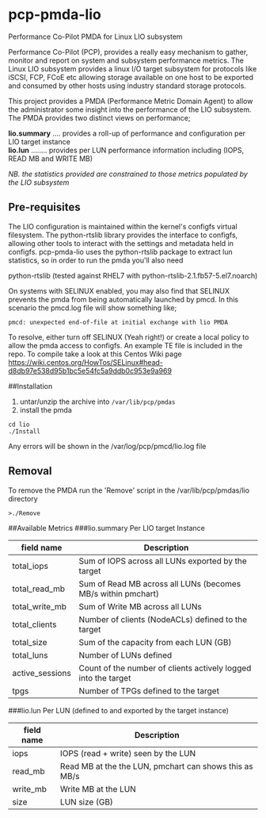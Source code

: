 # pcp-pmda-lio
Performance Co-Pilot PMDA for Linux LIO subsystem

Performance Co-Pilot (PCP), provides a really easy mechanism to gather, monitor and report on system and subsystem performance metrics.
The Linux LIO subsystem provides a linux I/O target subsystem for protocols like iSCSI, FCP, FCoE etc allowing storage available on one host to be exported and consumed by other hosts using industry standard storage protocols.

This project provides a PMDA (Performance Metric Domain Agent) to allow the administrator some insight into the performance of the LIO subsystem. The PMDA provides two distinct views on performance;  

**lio.summary** .... provides a roll-up of performance and configuration per LIO target instance  
**lio.lun** ........ provides per LUN performance information including (IOPS, READ MB and WRITE MB)  

*NB. the statistics provided are constrained to those metrics populated by the LIO subsystem*

## Pre-requisites
The LIO configuration is maintained within the kernel's configfs virtual filesystem. The python-rtslib library provides the interface to configfs, allowing other tools to interact with the settings and metadata held in configfs. pcp-pmda-lio uses the python-rtslib package to extract lun statistics, so in order to run the pmda you'll also need

python-rtslib (tested against RHEL7 with python-rtslib-2.1.fb57-5.el7.noarch)

On systems with SELINUX enabled, you may also find that SELINUX prevents the pmda from being automatically launched by pmcd. In this scenario the pmcd.log file will show something like;  

```  
pmcd: unexpected end-of-file at initial exchange with lio PMDA 
```  
To resolve, either turn off SELINUX (Yeah right!) or create a local policy to allow the pmda access to configfs. An example TE file is included in the repo. To compile take a look at this Centos Wiki page
https://wiki.centos.org/HowTos/SELinux#head-d8db97e538d95b1bc5e54fc5a9ddb0c953e9a969


##Installation
1. untar/unzip the archive into ```/var/lib/pcp/pmdas```  
2. install the pmda  
```
cd lio
./Install
```

Any errors will be shown in the /var/log/pcp/pmcd/lio.log file  

## Removal
To remove the PMDA run the 'Remove' script in the /var/lib/pcp/pmdas/lio directory  
```
>./Remove
```

##Available Metrics
###lio.summary
Per LIO target Instance

| field name | Description |
| ---------- | ----------- |
| total_iops | Sum of IOPS across all LUNs exported by the target |
| total_read_mb | Sum of Read MB across all LUNs (becomes MB/s within pmchart) |
| total_write_mb | Sum of Write MB across all LUNs |
| total_clients | Number of clients (NodeACLs) defined to the target |
| total_size | Sum of the capacity from each LUN (GB) |
| total_luns | Number of LUNs defined |
| active_sessions | Count of the number of clients actively logged into the target |
| tpgs | Number of TPGs defined to the target |

###lio.lun
Per LUN (defined to and exported by the target instance)

| field name | Description |
| ---------- | ----------- |
| iops | IOPS (read + write) seen by the LUN |
| read_mb | Read MB at the the LUN, pmchart can shows this as MB/s |
| write_mb | Write MB at the LUN |
| size | LUN size (GB) |
  

